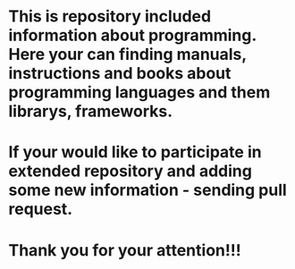 # This is repository included information about programming. Here your can finding manuals, instructions and books about programming languages and them librarys, frameworks.
# If your would like to participate in extended repository and adding some new information - sending pull request.
# Thank you for your attention!!!